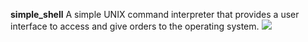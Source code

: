 ****simple_shell****
A simple UNIX command interpreter that provides a user interface to access and give orders to the operating system.
![](https://s3.amazonaws.com/intranet-projects-files/holbertonschool-low_level_programming/235/shell.jpeg)
